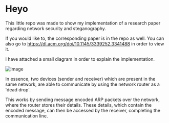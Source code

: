 # Heyo
This little repo was made to show my implementation of a research paper regarding network security and steganography.

If you would like to, the corresponding paper is in the repo as well. You can also go to https://dl.acm.org/doi/10.1145/3339252.3341488 in order to view it.

I have attached a small diagram in order to explain the implementation.

![image](https://github.com/user-attachments/assets/498ead39-8ec7-4fa4-b050-89903c5b83aa)

In essence, two devices (sender and receiver) which are present in the same network, are able to communicate by using the network router as a 'dead drop'.

This works by sending message encoded ARP packets over the network, where the router stores their details. These details, which contain the encoded message, can then be accessed by the receiver, completing the communication line.



